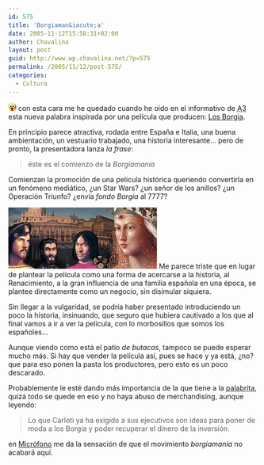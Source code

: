 ```yaml
---
id: 575
title: 'Borgiaman&iacute;a'
date: 2005-11-12T15:58:31+02:00
author: Chavalina
layout: post
guid: http://www.wp.chavalina.net/?p=575
permalink: /2005/11/12/post-575/
categories:
  - Cultura
---
```

![emo](/imagenes/emoticonos/ojosaltones.gif) con esta cara me he quedado cuando he o&iacute;do en el informativo de <acronym title="Antena 3">A3</acronym> esta nueva palabra inspirada por una pel&iacute;cula que producen: <a href="http://www.antena3.es/a3tv2004/servlet/GestorWeb?opera=getFicha&#038;idPag=765&#038;dest=/web/html/ficha/index.jsp" target="_blank">Los Borgia</a>.

En principio parece atractiva, rodada entre Espa&ntilde;a e Italia, una buena ambientación, un vestuario trabajado, una historia interesante… pero de pronto, la presentadora lanza _la frase_:

> éste es el comienzo de la _Borgiaman&iacute;a_

Comienzan la promoción de una pel&iacute;cula histórica queriendo convertirla en un fenómeno mediático, &iquest;un Star Wars? &iquest;un se&ntilde;or de los anillos? &iquest;un Operación Triunfo? &iquest;env&iacute;a _fondo Borgia_ al 7777?

<img class="imgizqda" src="/imagenes/fotos/familiaborgia.jpg" alt="Familia Borgia" /> Me parece triste que en lugar de plantear la pel&iacute;cula como una forma de acercarse a la historia, al Renacimiento, a la gran influencia de una familia espa&ntilde;ola en una época, se plantee directamente como un negocio, sin disimular siquiera. 

Sin llegar a la vulgaridad, se podr&iacute;a haber presentado introduciendo un poco la historia, insinuando, que seguro que hubiera cautivado a los que al final vamos a ir a ver la pel&iacute;cula, con lo morbosillos que somos los espa&ntilde;oles…

Aunque viendo como está el patio _de butacas_, tampoco se puede esperar mucho más. Si hay que vender la pel&iacute;cula as&iacute;, pues se hace y ya está, &iquest;no? que para eso ponen la pasta los productores, pero esto es un poco descarado.

Probablemente le esté dando más importancia de la que tiene a la <acronym title="Borgiaman&iacute;a">palabrita</acronym>, quizá todo se quede en eso y no haya abuso de merchandising, aunque leyendo:

> Lo que Carloti ya ha exigido a sus ejecutivos son ideas para poner de moda a los Borgia y poder recuperar el dinero de la inversión.

en <a href="http://blogs.periodistadigital.com/microfono.php/2005/09/27/todos_al_cine_antena_3_produce_su_propia" target="_blank">Micrófono</a> me da la sensación de que el movimiento _borgiaman&iacute;a_ no acabará aqu&iacute;.